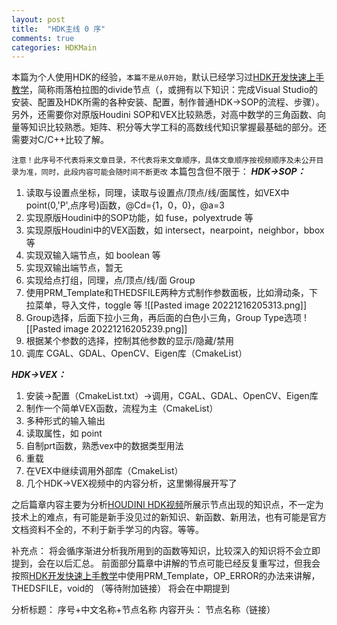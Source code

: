 ```yaml
---
layout: post
title:  "HDK主线 0 序"
comments: true
categories: HDKMain
---
```


本篇为个人使用HDK的经验，`本篇不是从0开始`，默认已经学习过[HDK开发快速上手教学](https://www.aboutcg.org/courseDetails/1436/introduce)，简称雨落柏拉图的divide节点（，或拥有以下知识：完成Visual Studio的安装、配置及HDK所需的各种安装、配置，制作普通HDK->SOP的流程、步骤）。
另外，还需要你对原版Houdini SOP和VEX比较熟悉，对高中数学的三角函数、向量等知识比较熟悉。矩阵、积分等大学工科的高数线代知识掌握最基础的部分。还需要对C/C++比较了解。

`注意！此序号不代表将来文章目录，不代表将来文章顺序，具体文章顺序按视频顺序及未公开目录为准，同时，此段内容可能会随时间不断更改`
本篇包含但不限于：
***HDK->SOP：***
1. 读取与设置点坐标，同理，读取与设置点/顶点/线/面属性，如VEX中point(0,'P',点序号)函数，@Cd={1，0，0}，@a=3
2. 实现原版Houdini中的SOP功能，如 fuse，polyextrude 等
3. 实现原版Houdini中的VEX函数，如 intersect，nearpoint，neighbor，bbox 等
4. 实现双输入端节点，如 boolean 等
5. 实现双输出端节点，暂无
6. 实现给点打组，同理，点/顶点/线/面 Group
7. 使用PRM_Template和THEDSFILE两种方式制作参数面板，比如滑动条，下拉菜单，导入文件，toggle 等
![[Pasted image 20221216205313.png]]
8. Group选择，后面下拉小三角，再后面的白色小三角，Group Type选项
![[Pasted image 20221216205239.png]]
9. 根据某个参数的选择，控制其他参数的显示/隐藏/禁用
11. 调库 CGAL、GDAL、OpenCV、Eigen库（CmakeList）

***HDK->VEX：***
1. 安装->配置（CmakeList.txt）->调用，CGAL、GDAL、OpenCV、Eigen库
2. 制作一个简单VEX函数，流程为主（CmakeList）
3. 多种形式的输入输出
4. 读取属性，如 point
5. 自制prt函数，熟悉vex中的数据类型用法
6. 重载
7. 在VEX中继续调用外部库（CmakeList）
8. 几个HDK->VEX视频中的内容分析，这里懒得展开写了

之后篇章内容主要为分析[HOUDINI HDK视频](https://space.bilibili.com/73693594/video)所展示节点出现的知识点，不一定为技术上的难点，有可能是新手没见过的新知识、新函数、新用法，也有可能是官方文档资料不全的，不利于新手学习的内容。等等。

补充点：
将会循序渐进分析我所用到的函数等知识，比较深入的知识将不会立即提到，会在以后汇总。
前面部分篇章中讲解的节点可能已经反复重写过，但我会按照[HDK开发快速上手教学](https://www.aboutcg.org/courseDetails/1436/introduce)中使用PRM_Template，OP_ERROR的办法来讲解，THEDSFILE，void的
（等待附加链接）
将会在中期提到


分析标题： 序号+中文名称+节点名称
内容开头： 节点名称（链接）